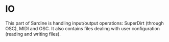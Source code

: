 # IO

This part of Sardine is handling input/output operations: SuperDirt (through OSC), MIDI and OSC. It also contains files dealing with user configuration (reading and writing files).